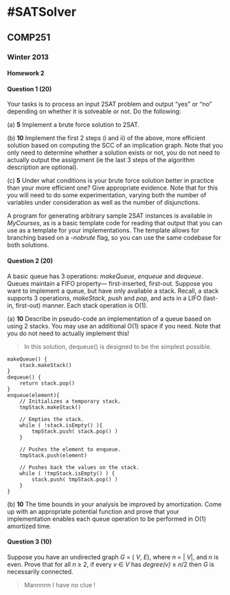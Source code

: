 #SATSolver
=============

## COMP251

### Winter 2013

#### Homework 2


#### Question 1 (**20**)

Your tasks is to process an input 2SAT problem and output “yes” or “no” depending on whether it is
solveable or not. Do the following:


(a) **5** Implement a brute force solution to 2SAT.

(b) **10** Implement the first 2 steps (i and ii) of the above, more efficient solution based on computing the SCC of an implication graph. Note that you only need to determine whether a solution exists or not, you do not need to actually output the assignment (ie the last 3 steps of the algorithm description are optional).

(c) **5** Under what conditions is your brute force solution better in practice than your more efficient one?
Give appropriate evidence. Note that for this you will need to do some experimentation, varying both the number of variables under consideration as well as the number of disjunctions.

A program for generating arbitrary sample 2SAT instances is available in *MyCourses*, as is a basic template code for reading that output that you can use as a template for your implementations. The template allows for branching based on a *-nobrute* flag, so you can use the same codebase for both solutions.


#### Question 2 (**20**)


A basic queue has 3 operations: *makeQueue*, *enqueue* and *dequeue*. Queues maintain a FIFO property—
first-inserted, first-out.
Suppose you want to implement a queue, but have only available a stack. Recall, a stack supports 3 operations, *makeStack*, *push* and *pop*, and acts in a LIFO (last-in, first-out) manner. Each stack operation is O(1).


(a) **10** Describe in pseudo-code an implementation of a queue based on using 2 stacks. You may use an additional O(1) space if you need. Note that you do not need to actually implement this!

> In this solution, dequeue() is designed to be the simplest possible.

	makeQueue() {
		stack.makeStack()
	}	
	dequeue() {
		return stack.pop()
	}
	enqueue(element){
		// Initializes a temporary stack.
		tmpStack.makeStack()
		
		// Empties the stack.
		while ( !stack.isEmpty() ){
			tmpStack.push( stack.pop() )
		}
		
		// Pushes the element to enqueue.
		tmpStack.push(element)
		
		// Pushes back the values on the stack.
		while ( !tmpStack.isEmpty() ) {
			stack.push( tmpStack.pop() )
		}
	}




(b) **10** The time bounds in your analysis be improved by amortization. Come up with an appropriate potential function and prove that your implementation enables each queue operation to be performed in O(1) amortized time.


#### Question 3 (**10**)


Suppose you have an undirected graph *G* = ( *V*, *E*), where *n* = | *V*|, and *n* is even. Prove that for all *n* ≥ 2, if every *v* ∈ *V* has *degree(v)* ≥ *n*/2 then *G* is necessarily connected.

> Mannnnn I have no clue !


